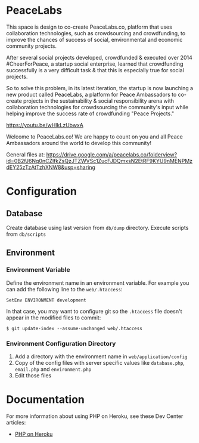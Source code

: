 # PeaceLabs
This space is design to co-create PeaceLabs.co, platform that uses collaboration technologies, such as crowdsourcing and crowdfunding, to improve the chances of success of social, environmental and economic community projects.

After several social projects developed, crowdfunded & executed over 2014 #CheerForPeace, a startup social enterprise, learned that crowdfunding successfully is a very difficult task & that this is especially true for social projects.

So to solve this problem, in its latest iteration, the startup is now launching a new product called PeaceLabs, a platform for Peace Ambassadors to co-create projects in the sustainability & social responsibility arena with collaboration technologies for crowdsourcing the community's input while helping improve the success rate of crowdfunding "Peace Projects."

https://youtu.be/wHIkLzUbwxA

Welcome to PeaceLabs.co! We are happy to count on you and all Peace Ambassadors around the world to develop this community!

General files at: https://drive.google.com/a/peacelabs.co/folderview?id=0B2fJ6Nq0nCZlfkZsQzJTZWVSc1ZucFJDQmxsN2EtRF9KYU9nMENPMzdEY25zTzAtTzhXNW8&usp=sharing

# Configuration

## Database

Create database using last version from `db/dump` directory.
Execute scripts from `db/scripts`

## Environment

### Environment Variable

Define the environment name in an environment variable.
For example you can add the following line to the `web/.htaccess`:

```
SetEnv ENVIRONMENT development
```

In that case, you may want to configure git so the `.htaccess` file doesn't appear in the modified files to commit:

```
$ git update-index --assume-unchanged web/.htaccess
```


### Environment Configuration Directory

1. Add a directory with the environment name in `web/application/config`
2. Copy of the config files with server specific values like `database.php`, `email.php` and `environment.php`
3. Edit those files


# Documentation

For more information about using PHP on Heroku, see these Dev Center articles:

- [PHP on Heroku](https://devcenter.heroku.com/categories/php)
